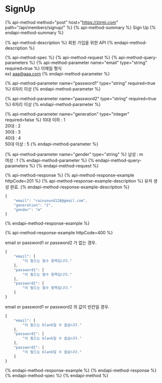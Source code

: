 # SignUp

{% api-method method="post" host="https://zirmi.com" path="/api/members/signup/" %}
{% api-method-summary %}
Sign Up
{% endapi-method-summary %}

{% api-method-description %}
 회원 가입을 위한 API
{% endapi-method-description %}

{% api-method-spec %}
{% api-method-request %}
{% api-method-query-parameters %}
{% api-method-parameter name="email" type="string" required=true %}
이메일 형식  
ex\) aaa@aaa.com
{% endapi-method-parameter %}

{% api-method-parameter name="password1" type="string" required=true %}
6자리 이상
{% endapi-method-parameter %}

{% api-method-parameter name="password2" type="string" required=true %}
6자리 이상
{% endapi-method-parameter %}

{% api-method-parameter name="generation" type="integer" required=false %}
10대 이하 : 1  
20대 : 2  
30대 : 3  
40대 : 4  
50대 이상 : 5
{% endapi-method-parameter %}

{% api-method-parameter name="gender" type="string" %}
남성 : m  
여성 : f
{% endapi-method-parameter %}
{% endapi-method-query-parameters %}
{% endapi-method-request %}

{% api-method-response %}
{% api-method-response-example httpCode=201 %}
{% api-method-response-example-description %}
유저 생성 완료.
{% endapi-method-response-example-description %}

```javascript
{
    "email": "rainsound128@gmail.com",
    "generation": "2",
    "gender": "m"
}
```
{% endapi-method-response-example %}

{% api-method-response-example httpCode=400 %}

email or password1 or password2 가 없는 경우.

```javascript
{
    "email": [
        "이 필드는 필수 항목입니다."
    ],
    "password1": [
        "이 필드는 필수 항목입니다."
    ],
    "password2": [
        "이 필드는 필수 항목입니다."
    ]
}
```
email or password1 or password2 의 값이 빈칸일 경우.  

```javascript
{
    "email": [ 
        "이 필드는 blank일 수 없습니다." 
    ], 
    "password1": [ 
        "이 필드는 blank일 수 없습니다." 
    ], 
    "password2": [ 
        "이 필드는 blank일 수 없습니다." 
    ]
}
```
{% endapi-method-response-example %}
{% endapi-method-response %}
{% endapi-method-spec %}
{% endapi-method %}

